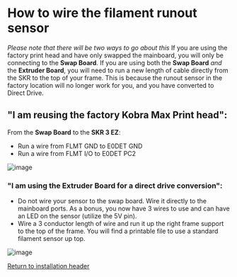 # How to wire the filament runout sensor
_Please note that there will be two ways to go about this_ If you are using the factory print head and have only swapped the mainboard, you will only be connecting to the **Swap Board**.
If you are using both the **Swap Board** _and_ the **Extruder Board**, you will need to run a new length of cable directly from the SKR to the top of your frame. This is because the runout sensor in the factory location will no longer work for you, and you have converted to Direct Drive.

## "I am reusing the factory Kobra Max Print head":

From the **Swap Board** to the **SKR 3 EZ**:

- Run a wire from FLMT GND to E0DET GND
- Run a wire from FLMT I/O to E0DET PC2

![image](https://github.com/smartwareio/SWIO-Kobra-Max-Adapter-Kit/assets/139072083/6156724c-3a32-4a75-83cb-cc78d270d2e3)

### "I am using the Extruder Board for a direct drive conversion":

- Do not wire your sensor to the swap board. Wire it directly to the mainboard ports. As a bonus, you now have 3 wires to use and can have an LED on the sensor (utilize the 5V pin).
- Wire a 3 conductor length of wire and run it up the right frame support to the top of the frame. You will find a printable file to use a standard filament sensor up top.

![image](https://github.com/smartwareio/SWIO-Kobra-Max-Adapter-Kit/assets/139072083/2d968ce2-d4d3-4454-9d73-b15c3a9eb017)

[Return to installation header](https://github.com/smartwareio/SWIO-Kobra-Max-Adapter-Kit/tree/main#wiring-the-swap-board-under-development)
